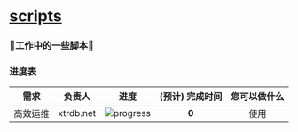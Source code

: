 # [scripts](http://xtrdb.net)
### :seedling:工作中的一些脚本:palm_tree:

### 进度表 <a name="progress">&nbsp;</a>




需求 | 负责人 | 进度 | (预计) 完成时间 | 您可以做什么
---|:---:|---|:---:|:---:
高效运维 | xtrdb.net | ![progress](http://progressed.io/bar/8) | **0** | 使用

